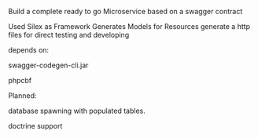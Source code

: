 Build a complete ready to go Microservice based on a swagger contract 


Used Silex as Framework
Generates Models for Resources
generate a http files for direct testing and developing

depends on:

swagger-codegen-cli.jar

phpcbf

Planned:

database spawning with populated tables.

doctrine support 

